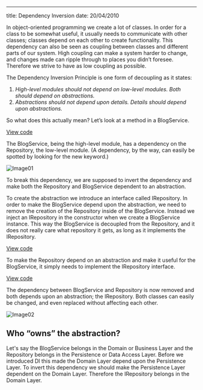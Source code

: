 --- 
title: Dependency Inversion
date: 20/04/2010

In object-oriented programming we create a lot of classes. In order for a class to be somewhat useful, it usually needs to communicate with other classes; classes depend on each other to create functionality. This dependency can also be seen as coupling between classes and different parts of our system. High coupling can make a system harder to change, and changes made can ripple through to places you didn’t foresee. Therefore we strive to have as low coupling as possible.

The Dependency Inversion Principle is one form of decoupling as it states:

1. *High-level modules should not depend on low-level modules. Both should depend on abstractions.*
2. *Abstractions should not depend upon details. Details should depend upon abstractions.*

So what does this actually mean? Let’s look at a method in a BlogService.

<script src="http://gist.github.com/508300.js?file=gistfile1.cs"></script>
<noscript><a href="http://gist.github.com/508300">View code</a> </noscript>

The BlogService, being the high-level module, has a dependency on the Repository, the low-level module. (A dependency, by the way, can easily be spotted by looking for the new keyword.)

![Image01](http://thedersen.com/images/dependency-inversion-01.png)

To break this dependency, we are supposed to invert the dependency and make both the Repository and BlogService dependent to an abstraction.

To create the abstraction we introduce an interface called IRepository. In order to make the BlogService depend upon the abstraction, we need to remove the creation of the Repository inside of the BlogService. Instead we inject an IRepository in the constructor when we create a BlogService instance. This way the BlogService is decoupled from the Repository, and it does not really care what repository it gets, as long as it implements the IRepository.

<script src="http://gist.github.com/508300.js?file=gistfile2.cs"></script>
<noscript><a href="http://gist.github.com/508300">View code</a> </noscript>

To make the Repository depend on an abstraction and make it useful for the BlogService, it simply needs to implement the IRepository interface.

<script src="http://gist.github.com/508300.js?file=gistfile3.cs"></script>
<noscript><a href="http://gist.github.com/508300">View code</a> </noscript>

The dependency between BlogService and Repository is now removed and both depends upon an abstraction; the IRepository. Both classes can easily be changed, and even replaced without affecting each other.

![Image02](http://thedersen.com/images/dependency-inversion-02.png)

## Who “owns” the abstraction?

Let's say the BlogService belongs in the Domain or Business Layer and the Repository belongs in the Persistence or Data Access Layer. Before we introduced DI this made the Domain Layer depend upon the Persistence Layer. To invert this dependency we should make the Persistence Layer dependent on the Domain Layer. Therefore the IRepository belongs in the Domain Layer.